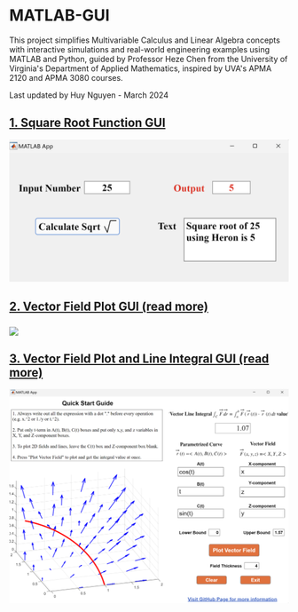 # MATLAB-GUI

This project simplifies Multivariable Calculus and Linear Algebra concepts with interactive simulations and real-world engineering examples using MATLAB and Python, guided by Professor Heze Chen from the University of Virginia's Department of Applied Mathematics, inspired by UVA's APMA 2120 and APMA 3080 courses.

Last updated by Huy Nguyen - March 2024

## [1. Square Root Function GUI](./square_root_function/)

[<img src="square_root_function/demo/sqrt_demo_1.png" width="600"/>](./square_root_function/)

## [2. Vector Field Plot GUI (read more)](./vector_field_plot/)

[<img align="middle" src="https://github.com/Ai4Math/MATLAB-GUI/assets/114793725/1a664f2f-7337-4585-86d0-f0de98aaad34" width="600"/>](./vector_field_plot/)

## [3. Vector Field Plot and Line Integral GUI (read more)](./line_integral/)

[<img src="line_integral/demo/vector_field_line_integral_3d.png" width="600"/>](./line_integral/)
